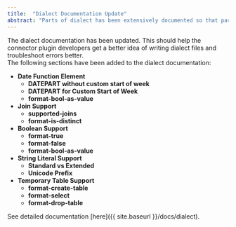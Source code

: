 ```yaml
---
title:  "Dialect Documentation Update"
abstract: "Parts of dialect has been extensively documented so that partners can troubleshoot errors in the connector."
---
```


The dialect documentation has been updated. This should help the connector plugin developers get a better idea of writing dialect files and troubleshoot errors better. <br/>
The following sections have been added to the dialect documentation:
- __Date Function Element__
    - __DATEPART without custom start of week__
    - __DATEPART for Custom Start of Week__
    - __format-bool-as-value__   
- __Join Support__
    - __supported-joins__
    - __format-is-distinct__
- __Boolean Support__
    - __format-true__
    - __format-false__
    - __format-bool-as-value__
- __String Literal Support__
    - __Standard vs Extended__
    - __Unicode Prefix__
- __Temporary Table Support__
    - __format-create-table__
    - __format-select__
    - __format-drop-table__  <br/>

See detailed documentation [here]({{ site.baseurl }}/docs/dialect).



